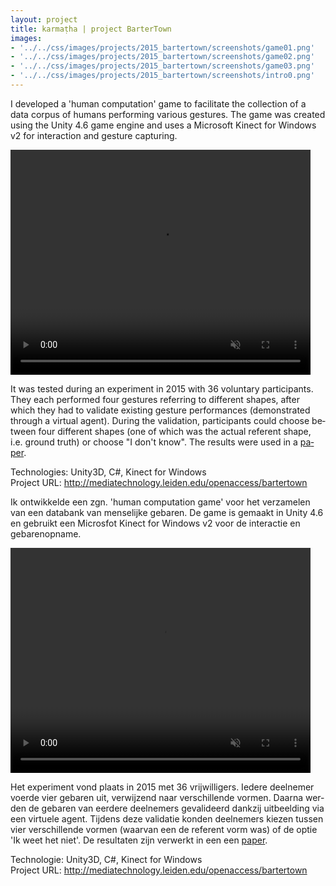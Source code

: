 ```yaml
---
layout: project
title: karmaṭha | project BarterTown
images: 
- '../../css/images/projects/2015_bartertown/screenshots/game01.png'
- '../../css/images/projects/2015_bartertown/screenshots/game02.png'
- '../../css/images/projects/2015_bartertown/screenshots/game03.png'
- '../../css/images/projects/2015_bartertown/screenshots/intro0.png'
---
```


<section class="content-block" id="">
    <div class="multi-lang-block">
        <div lang="en">
                <p>
                        I developed a 'human computation' game to facilitate the collection of a data corpus of humans performing various gestures. The game was created using the Unity 4.6 game engine and uses a Microsoft Kinect for Windows v2 for interaction and gesture capturing.
                </p>
                <video controls
                muted
                src="/movies/bartertown.mp4"
                width="480"
                height="360"
                ></video>
                <p>
                        It was tested during an experiment in 2015 with 36 voluntary participants. They each performed four gestures referring to different shapes, after which they had to validate existing gesture performances (demonstrated through a virtual agent). During the validation, participants could choose between four different shapes (one of which was the actual referent shape, i.e. ground truth) or choose "I don't know". The results were used in a <a href="http://mediatechnology.leiden.edu/research/theses/bartertown-human-computation-game-to-create-a-dataset-of-iconic-gestures">paper</a>.
                </p>
                <p>
                        Technologies: Unity3D, C#, Kinect for Windows <br>
                        Project URL: <a href="http://mediatechnology.leiden.edu/openaccess/bartertown">http://mediatechnology.leiden.edu/openaccess/bartertown</a>      
                </p>
        </div>
        <div lang="nl">
                <p>
                        Ik ontwikkelde een zgn. 'human computation game' voor het verzamelen van een databank van menselijke gebaren. De game is gemaakt in Unity 4.6 en gebruikt een Microsfot Kinect for Windows v2 voor de interactie en gebarenopname. 
                </p> 
                <video controls
                muted
                src="/movies/bartertown.mp4"
                width="480"
                height="360"
                ></video>
                <p>                
                        Het experiment vond plaats in 2015 met 36 vrijwilligers. Iedere deelnemer voerde vier gebaren uit, verwijzend naar verschillende vormen. Daarna werden de gebaren van eerdere deelnemers gevalideerd dankzij uitbeelding via een virtuele agent. Tijdens deze validatie konden deelnemers kiezen tussen vier verschillende vormen (waarvan een de referent vorm was) of de optie 'Ik weet het niet'. De resultaten zijn verwerkt in een een <a href="http://mediatechnology.leiden.edu/research/theses/bartertown-human-computation-game-to-create-a-dataset-of-iconic-gestures">paper</a>.
                </p>
                <p>
                        Technologie: Unity3D, C#, Kinect for Windows<br>
                        Project URL: <a href="http://mediatechnology.leiden.edu/openaccess/bartertown">http://mediatechnology.leiden.edu/openaccess/bartertown</a>          
                </p>
        </div>
        </div>
</section>
